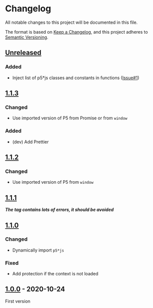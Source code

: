 # Changelog
All notable changes to this project will be documented in this file.

The format is based on [Keep a Changelog](https://keepachangelog.com/en/1.0.0/),
and this project adheres to [Semantic Versioning](https://semver.org/spec/v2.0.0.html).

## [Unreleased]

### Added

- Inject list of p5*js classes and constants in functions ([Issue#1])

## [1.1.3]

### Changed

- Use imported version of P5 from Promise or from `window`

### Added

- (dev) Add Prettier

## [1.1.2]

### Changed

- Use imported version of P5 from `window`

## [1.1.1]

**_The tag contains lots of errors, it should be avoided_**

## [1.1.0]

### Changed

- Dynamically import `p5*js`

### Fixed

- Add protection if the context is not loaded

## [1.0.0] - 2020-10-24

First version

[Unreleased]: https://github.com/MacFJA/svelte-p5/compare/1.1.3...HEAD
[1.1.3]: https://github.com/MacFJA/svelte-p5/releases/tag/1.1.3
[1.1.2]: https://github.com/MacFJA/svelte-p5/releases/tag/1.1.2
[1.1.1]: https://github.com/MacFJA/svelte-p5/releases/tag/1.1.1
[1.1.0]: https://github.com/MacFJA/svelte-p5/releases/tag/1.1.0
[1.0.0]: https://github.com/MacFJA/svelte-p5/releases/tag/1.0.0

[Issue#1]: https://github.com/MacFJA/svelte-p5/issues/1
